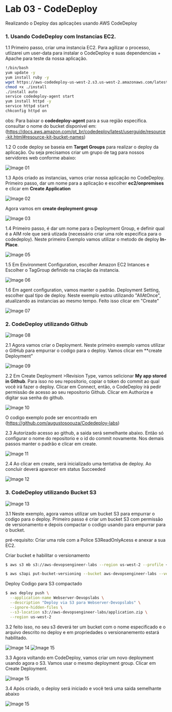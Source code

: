# Lab 03 - CodeDeploy
Realizando o Deploy das aplicações usando AWS CodeDeploy 

### 1. Usando CodeDeploy com Instancias EC2.

1.1 Primeiro passo, criar uma instancia EC2. Para agilizar o processo, utlizarei um user-data para instalar o CodeDeploy e suas dependencias + Apache para teste da nossa aplicação.

~~~bash
!/bin/bash
yum update -y
yum install ruby -y
wget https://aws-codedeploy-us-west-2.s3.us-west-2.amazonaws.com/latest/install
chmod +x ./install
./install auto
service codedeploy-agent start
yum install httpd -y
service httpd start
chkconfig httpd on
~~~
obs: Para baixar o **codedeploy-agent** para a sua região especifica. consultar o nome do bucket disponivel em: (https://docs.aws.amazon.com/pt_br/codedeploy/latest/userguide/resource-kit.html#resource-kit-bucket-names)

1.2 O code deploy se baseia em **Target Groups** para realizar o deploy da aplicação. Ou seja precisamos criar um grupo de tag para nossos servidores web conforme abaixo:

![Image 01](./img/lab1.1.png)

1.3  Após criado as instancias, vamos criar nossa aplicação no CodeDeploy. Primeiro passo, dar um nome para a aplicação e escolher **ec2/onpremises** e clicar em **Create Application**

![Image 02](./img/lab1.2.png)

Agora vamos em **create deployment group** 

![Image 03](./img/lab1.3.png)


1.4 Primeiro passo, é dar um nome para o Deployment Group, e definir qual é a AIM role que será utizada (necessário criar uma role especifica para o codedeploy).
Neste primeiro Exemplo vamos utilizar o metodo de deploy **In-Place**.

![Image 05](./img/lab2.1.png)

1.5 Em Environment Configuration, escolher Amazon EC2 Intances e Escolher o TagGroup definido na criação da instancia.

![Image 06](./img/lab2.2.png)

1.6 Em agent configuration, vamos manter o padrão. Deployment Setting, escolher qual tipo de deploy. Neste exemplo estou utilizando "AllAtOnce", atualizando as instancias ao mesmo tempo. Feito isso clicar em "Create"

![Image 07](./img/lab2.3.png)

### 2. CodeDeploy utilizando Github
![Image 08](https://miro.medium.com/max/462/0*3JCMUy_03OMlg5r2.)

2.1 Agora vamos criar o Deployment. Neste primeiro exemplo vamos utilizar o GitHub para empurrar o codigo para o deploy. Vamos clicar em **create Deployment"

![Image 09](./img/lab2.4.png)

2.2 Em Create Deployment >Revision Type, vamos selicionar **My app stored in Github**. Para isso no seu repositorio, copiar o token do commit ao qual você irá fazer o deploy. Clicar em Connect, então, o CodeDeploy irá pedir permissão de acesso ao seu repositorio Github. Clicar em Authorize e digitar sua senha do github.

![Image 10](./img/lab2.5.png)

O codigo exemplo pode ser encontrado em (https://github.com/augustosoouza/Codedeploy-labs)

2.3 Autorizado acesso ao github, a saida será semelhante abaixo. Então só configurar o nome do repositorio e o id do commit novamente. Nos demais passos manter o padrão e clicar em create.

![Image 11](./img/lab2.6.png)

2.4 Ao clicar em create, será inicializado uma tentativa de deploy. Ao concluir deverá aparecer em status Succeeded

![Image 12](./img/lab2.7.png)

### 3. CodeDeploy utilizando Bucket S3
![Image 13](https://corporate-tech-blog-wp.s3.amazonaws.com/tech/wp-content/uploads/2016/07/codedeploy-1.png)

3.1 Neste exemplo, agora vamos utilizar um bucket S3 para empurrar o codigo para o deploy. Primeiro passo é criar um bucket S3 com permissão de versionamento e depois compactar o codigo usando para empurrar para o bucket.

pré-requisito: Criar uma role com a Police S3ReadOnlyAcess e anexar a sua EC2.

Criar bucket e habilitar o versionamento
~~~sh
$ aws s3 mb s3://aws-devopsengineer-labs --region us-west-2 --profile <profile-name>

$ aws s3api put-bucket-versioning --bucket aws-devopsengineer-labs --versioning-configuration Status=Enabled --region us-west-2
~~~

Deploy Codigo para S3 compactado
~~~sh
$ aws deploy push \
  --application-name Webserver-Devopslabs \
  --description "Deploy via S3 para Webserver-Devopslabs" \
  --ignore-hidden-files \
  --s3-location s3://aws-devopsengineer-labs/application.zip \
  --region us-west-2
~~~

3.2 feito isso, no seu s3 deverá ter um bucket com o nome especificado e o arquivo descrito no deploy e em propriedades o versionanemento estará habilitado.

![Image 14](./img/lab2.8.png)
![Image 15](./img/lab2.9.png)

3.3 Agora voltando em CodeDeploy, vamos criar um novo deployment usando agora o S3. Vamos usar o mesmo deployment group. Clicar em Create Deployment.

![Image 15](./img/lab2.10.png)

3.4 Após criado, o deploy será iniciado e você terá uma saida semelhante abaixo

![Image 15](./img/lab3.1.png)